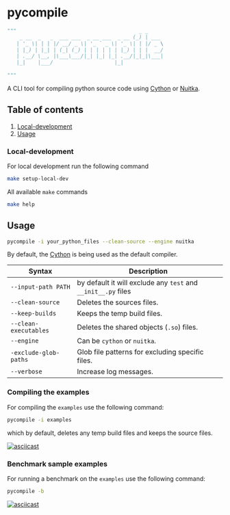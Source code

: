 # pycompile

```python
"""                                        _ _
    _ __  _   _  ___ ___  _ __ ___  _ __ (_) | ___
   | '_ \| | | |/ __/ _ \| '_ ` _ \| '_ \| | |/ _ \
   | |_) | |_| | (_| (_) | | | | | | |_) | | |  __/
   | .__/ \__, |\___\___/|_| |_| |_| .__/|_|_|\___|
   |_|    |___/                    |_|
   
"""
```
A CLI tool for compiling python source code using [Cython](https://cython.org/)  or
[Nuitka](https://nuitka.net/).

## Table of contents
1. [Local-development](#local-development)
2. [Usage](#usage)

### Local-development
For local development run the following command
```bash
make setup-local-dev
```
All available `make` commands
```bash
make help
```

## Usage

```bash
pycompile -i your_python_files --clean-source --engine nuitka 
```

By default, the [Cython](https://cython.org/) is being used as the default
compiler. 


| Syntax                | Description                                                   |
|-----------------------|---------------------------------------------------------------|
| `--input-path PATH`   | by default it will exclude any `test` and `__init__.py` files |
| `--clean-source`      | Deletes the sources files.                                    |
| `--keep-builds`       | Keeps the temp build files.                                   |
| `--clean-executables` | Deletes the shared objects (`.so`) files.                     |
| `--engine`            | Can be `cython` or `nuitka`.                                  |
| `-exclude-glob-paths` | Glob file patterns for excluding specific files.              |
| `--verbose`           | Increase log messages.                                        |

### Compiling the examples
For compiling the `examples` use the following command:
```bash
pycompile -i examples
```
which by default, deletes any temp build files and keeps the source files.

[![asciicast](https://asciinema.org/a/QK5h8zR0oW2CGvfJtrmWZ3es0.svg)](https://asciinema.org/a/QK5h8zR0oW2CGvfJtrmWZ3es0)


### Benchmark sample examples
For running a benchmark on  the `examples` use the following command:
```bash
pycompile -b 
```
[![asciicast](https://asciinema.org/a/592966.svg)](https://asciinema.org/a/592966)

